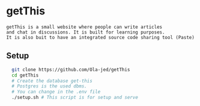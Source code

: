 # getThis
    getThis is a small website where people can write articles
    and chat in discussions. It is built for learning purposes.
    It is also buit to have an integrated source code sharing tool (Paste)    

## Setup

```bash
  git clone https://github.com/Ola-jed/getThis
  cd getThis
  # Create the database get-this
  # Postgres is the used dbms.
  # You can change in the .env file
  ./setup.sh # This script is for setup and serve
```